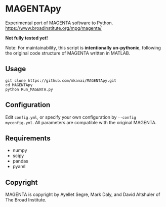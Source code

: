 # MAGENTApy
Experimental port of MAGENTA software to Python. https://www.broadinstitute.org/mpg/magenta/

**Not fully tested yet!**

Note: For maintainability, this script is **intentionally un-pythonic**, following the original code structure of MAGENTA written in MATLAB.

## Usage
```{shell}
git clone https://github.com/mkanai/MAGENTApy.git
cd MAGENTApy
python Run_MAGENTA.py
```

## Configuration
Edit `config.yml`, or specify your own configuration by `--config myconfig.yml`. All parameters are compatible with the original MAGENTA.


## Requirements
- numpy
- scipy
- pandas
- pyaml


## Copyright
MAGENTA is copyright by Ayellet Segre, Mark Daly, and David Altshuler of The Broad Institute.
